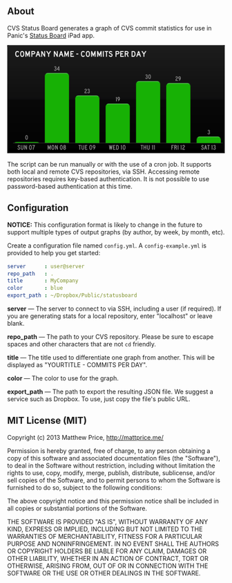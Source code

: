 ## About
CVS Status Board generates a graph of CVS commit statistics for use in Panic's [Status Board](http://panic.com/statusboard/) iPad app.

![](screenshot.png)

The script can be run manually or with the use of a cron job. It supports both local and remote CVS repositories, via SSH. Accessing remote repositories requires key-based authentication. It is not possible to use password-based authentication at this time.

## Configuration
**NOTICE:** This configuration format is likely to change in the future to support multiple types of output graphs (by author, by week, by month, etc).

Create a configuration file named `config.yml`. A `config-example.yml` is provided to help you get started:

```yaml
server      : user@server
repo_path   : .
title       : MyCompany
color       : blue
export_path : ~/Dropbox/Public/statusboard
```

**server** — The server to connect to via SSH, including a user (if required). If you are generating stats for a local repository, enter "localhost" or leave blank.

**repo_path** — The path to your CVS repository. Please be sure to escape spaces and other characters that are not `cd` friendly.

**title** — The title used to differentiate one graph from another. This will be displayed as "YOURTITLE - COMMITS PER DAY".

**color** — The color to use for the graph.

**export_path** — The path to export the resulting JSON file. We suggest a service such as Dropbox. To use, just copy the file's public URL.

## MIT License (MIT)
Copyright (c) 2013 Matthew Price, http://mattprice.me/

Permission is hereby granted, free of charge, to any person obtaining a copy of this software and associated documentation files (the "Software"), to deal in the Software without restriction, including without limitation the rights to use, copy, modify, merge, publish, distribute, sublicense, and/or sell copies of the Software, and to permit persons to whom the Software is furnished to do so, subject to the following conditions:

The above copyright notice and this permission notice shall be included in all copies or substantial portions of the Software.

THE SOFTWARE IS PROVIDED "AS IS", WITHOUT WARRANTY OF ANY KIND, EXPRESS OR IMPLIED, INCLUDING BUT NOT LIMITED TO THE WARRANTIES OF MERCHANTABILITY, FITNESS FOR A PARTICULAR PURPOSE AND NONINFRINGEMENT. IN NO EVENT SHALL THE AUTHORS OR COPYRIGHT HOLDERS BE LIABLE FOR ANY CLAIM, DAMAGES OR OTHER LIABILITY, WHETHER IN AN ACTION OF CONTRACT, TORT OR OTHERWISE, ARISING FROM, OUT OF OR IN CONNECTION WITH THE SOFTWARE OR THE USE OR OTHER DEALINGS IN THE SOFTWARE.
